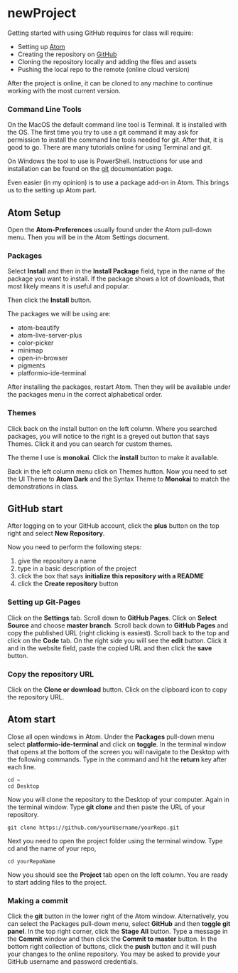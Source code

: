 # newProject
Getting started with using GitHub requires for class will require:
* Setting up [Atom](https://www.atom.io)
* Creating the repository on [GitHub](https://github.com)
* Cloning the repository locally and adding the files and assets
* Pushing the local repo to the remote (online cloud version)

After the project is online, it can be cloned to any machine to continue working with the most current version.

### Command Line Tools
On the MacOS the default command line tool is Terminal. It is installed with the OS. The first time you try to use a git command it may ask for permission to install the command line tools needed for git. After that, it is good to go. There are many tutorials online for using Terminal and git.

On Windows the tool to use is PowerShell. Instructions for use and installation can be found on the [git](https://git-scm.com/book/en/v2/Appendix-A%3A-Git-in-Other-Environments-Git-in-PowerShell) documentation page.

Even easier \(in my opinion\) is to use a package add-on in Atom. This brings us to the setting up Atom part.

## Atom Setup
Open the **Atom-Preferences** usually found under the Atom pull-down menu. Then you will be in the Atom Settings document.

### Packages
Select **Install** and then in the **Install Package** field, type in the name of the package you want to install. If the package shows a lot of downloads, that most likely means it is useful and popular.

Then click the **Install** button.

The packages we will be using are:
* atom-beautify
* atom-live-server-plus
* color-picker
* minimap
* open-in-browser
* pigments
* platformio-ide-terminal

After installing the packages, restart Atom. Then they will be available under the packages menu in the correct alphabetical order.

### Themes
Click back on the install button on the left column. Where you searched packages, you will notice to the right is a greyed out button that says Themes. Click it and you can search for custom themes.

The theme I use is **monokai**. Click the **install** button to make it available.

Back in the left column menu click on Themes hutton. Now you need to set the UI Theme to **Atom Dark** and the Syntax Theme to **Monokai** to match the demonstrations in class.

## GitHub start
After logging on to your GitHub account, click the **plus** button on the top right and select **New Repository**.

Now you need to perform the following steps:
1. give the repository a name
2. type in a basic description of the project
3. click the box that says **initialize this repository with a README**
4. click the **Create repository** button

### Setting up Git-Pages
Click on the **Settings** tab. Scroll down to **GitHub Pages**.
Click on **Select Source** and choose **master branch**.
Scroll back down to **GitHub Pages** and copy the published URL \(right clicking is easiest\).
Scroll back to the top and click on the **Code** tab.
On the right side you will see the **edit** button. Click it and in the website field, paste the copied URL and then click the **save** button.

### Copy the repository URL
Click on the **Clone or download** button. Click on the clipboard icon to copy the repository URL.

## Atom start
Close all open windows in Atom.
Under the **Packages** pull-down menu select **platformio-ide-terminal** and click on **toggle**.
In the terminal window that opens at the bottom of the screen you will navigate to the Desktop with the following commands. Type in the command and hit the **return** key after each line.
```
cd ~
cd Desktop
```
Now you will clone the repository to the Desktop of your computer. Again in the terminal window. Type **git clone** and then paste the URL of your repository.
```
git clone https://github.com/yourUsername/yourRepo.git
```
Next you need to open the project folder using the terminal window. Type cd and the name of your repo,
```
cd yourRepoName
```
Now you should see the **Project** tab open on the left column. You are ready to start adding files to the project.

### Making a commit
Click the **git** button in the lower right of the Atom window. Alternatively, you can select the Packages pull-down menu, select **GitHub** and then **toggle git panel**.
In the top right corner, click the **Stage All** button. Type a message in the **Commit** window and then click the **Commit to master** button.
In the bottom right collection of buttons, click the **push** button and it will push your changes to the online repository.
You may be asked to provide your GitHub username and password credentials.
